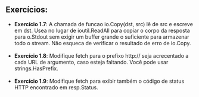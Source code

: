 ## Exercícios:

- **Exercício 1.7**: A chamada de funcao io.Copy(dst, src) lê de src e escreve em dst. Usea no lugar de ioutil.ReadAll
para copiar o corpo da resposta para o.Stdout sem exigir um buffer grande o suficiente para armazenar todo o stream. 
Não esqueca de verificar o resultado de erro de io.Copy.<br><br>
- **Exercício 1.8**: Modifique fetch para o prefixo http:// seja acrecentado a cada URL de argumento, caso esteja faltando.
Você pode usar strings.HasPrefix.<br><br>
- **Exercício 1.9**: Modifique fetch para exibir também o código de status HTTP encontrado em resp.Status.